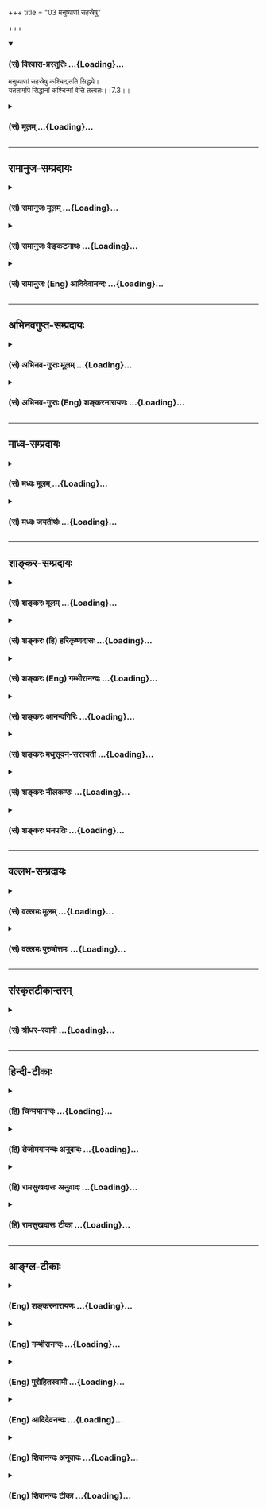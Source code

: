 +++
title = "03 मनुष्याणां सहस्रेषु"

+++
<div class="js_include" newlevelforh1="3" title="(सं) विश्वास-प्रस्तुतिः" unfilled url="/purANam_vaiShNavam/mahAbhAratam/06-bhIShma-parva/03-bhagavad-gItA-parva/saMskRtam/vishvAsa-prastutiH/07_jnAna-vijnAna-yogaH/03_manuShyANAM_sahas.md">
<details open><summary><h3>(सं) विश्वास-प्रस्तुतिः ...{Loading}...</h3></summary>

मनुष्याणां सहस्रेषु कश्चिद्यतति सिद्धये।  
यततामपि सिद्धानां कश्चिन्मां वेत्ति तत्त्वतः।।7.3।।
</details>
</div>
<div class="js_include collapsed" newlevelforh1="3" title="(सं) मूलम्" unfilled url="/purANam_vaiShNavam/mahAbhAratam/06-bhIShma-parva/03-bhagavad-gItA-parva/saMskRtam/mUlam/07_jnAna-vijnAna-yogaH/03_manuShyANAM_sahas.md">
<details><summary><h3>(सं) मूलम् ...{Loading}...</h3></summary>

मनुष्याणां सहस्रेषु कश्चिद्यतति सिद्धये।  
यततामपि सिद्धानां कश्चिन्मां वेत्ति तत्त्वतः।।7.3।।
</details>
</div>


_________________
## रामानुज-सम्प्रदायः
<div class="js_include collapsed" newlevelforh1="3" title="(सं) रामानुजः मूलम्" unfilled url="/purANam_vaiShNavam/mahAbhAratam/06-bhIShma-parva/03-bhagavad-gItA-parva/saMskRtam/rAmAnujaH/mUlam/07_jnAna-vijnAna-yogaH/03_manuShyANAM_sahas.md">
<details><summary><h3>(सं) रामानुजः मूलम् ...{Loading}...</h3></summary>

।।7.3।। मनुष्याः शास्त्राधिकारयोग्याः तेषां **सहस्रेषु कश्चिद्** एव
सिद्धिपर्यन्तं यतते। सिद्धिपर्यन्तं यतमानानां सहस्रेषु **कश्चिद्** एव
**मां** विदित्वा मत्तः सिद्धये यतते। मद्विदां सहस्रेषु **तत्त्वतो**
यथावत्स्थितं **मां वेत्ति** न कश्चिद् इति अभिप्रायः। स महात्मा सुदुर्लभः
(गीता 7।19)मां तु वेद न कश्चन (गीता 7।26) इति हि वक्ष्यते।

</details>
</div>
<div class="js_include collapsed" newlevelforh1="3" title="(सं) रामानुजः वेङ्कटनाथः" unfilled url="/purANam_vaiShNavam/mahAbhAratam/06-bhIShma-parva/03-bhagavad-gItA-parva/saMskRtam/rAmAnujaH/venkaTanAthaH/07_jnAna-vijnAna-yogaH/03_manuShyANAM_sahas.md">
<details><summary><h3>(सं) रामानुजः वेङ्कटनाथः ...{Loading}...</h3></summary>

  
  
।।7.3।। पुनरपि प्रकारान्तरेण प्रशंसा क्रियत इत्यभिप्रायेणाह
वक्ष्यमाणस्येति। मनुष्यशब्दोऽत्र न जातिविशेषाभिप्रायः
देवादीनामप्यधिकारस्य शारीरके समर्थितत्वात्। अतः
सिद्ध्यर्थयतनयोग्यमात्राभिप्राय इति दर्शयतिशास्त्राधिकारयोग्या इति।
सिद्ध्यर्थयतनमात्रं प्रायेण सर्वसाधारणम् अतःसिद्धये इत्यस्यकश्चित्
इत्युक्तविशेषान्वयायसिद्धिपर्यन्तमित्युक्तम्। मां वेत्ति इत्युक्तवेदनस्य
तदधीनसिद्धिपर्यन्तयतनार्थत्वंयततामपि सिद्धानाम्
इत्यनुवादेनाभिप्रेतमित्याहमां विदित्वा मत्तः सिद्धये यतत इति।
प्राप्यस्यैव प्रापकत्वादिकमिह तत्त्वम्। तत्त्वतः इति विशिष्टं वेदनं
सामान्यतोऽपि वेदनमात्रे सत्येव हि भवति अतोयततामपि सिद्धानां कश्चिन्मां
वेत्तिमद्विधेषु कश्चिन्मां तत्त्वतो वेत्ति इति वाक्यद्वयं
विवक्षितमित्यभिप्रायेणसिद्धिपर्यन्तं
यतमानानामित्यादिवाक्यभेदः। कश्चिन्मां वेत्ति इत्यत्र कश्चिदेव वेत्ति न
द्वाविति विवक्षा व्यासभीष्माद्यनेकदर्शनादयुक्ता। कश्चिद्वेत्त्येवेति
विवक्षा चात्र निरर्थका दौर्लभ्यवचनविरुद्धा च
अतोऽर्थस्वभावाद्वक्ष्यमाणसंवादाच्च फलितं दुर्लभत्वाभिप्रायं दर्शयति न
कश्चिदिति।  
  

</details>
</div>
<div class="js_include collapsed" newlevelforh1="3" title="(सं) रामानुजः (Eng) आदिदेवानन्दः" unfilled url="/purANam_vaiShNavam/mahAbhAratam/06-bhIShma-parva/03-bhagavad-gItA-parva/saMskRtam/rAmAnujaH/english/AdidevAnandaH/07_jnAna-vijnAna-yogaH/03_manuShyANAM_sahas.md">
<details><summary><h3>(सं) रामानुजः (Eng) आदिदेवानन्दः ...{Loading}...</h3></summary>

7.3 'Men', i.e., those who are alified for observing the ;nds of the
Sastras - among thousands of such men, only some one strives till the
attainment of perfection. Among thousands who strive till the attainment
of perfection, some one only, understanding Me, strives to attain
success through Me (i.e., through My grace). Among thousands of those
who might know Me, some one only knows Me in reality, as I am. In other
words, there is no one who is capable of knowing Me as I am, i.e., as
distinguished from all other entities, as implied in the expression
Vijnana. Sri Krsna will declare later on: 'It is very hard to find such
a great-souled person' (7.19), and 'But no one knows Me' (7.26).

</details>
</div>


_________________
## अभिनवगुप्त-सम्प्रदायः
<div class="js_include collapsed" newlevelforh1="3" title="(सं) अभिनव-गुप्तः मूलम्" unfilled url="/purANam_vaiShNavam/mahAbhAratam/06-bhIShma-parva/03-bhagavad-gItA-parva/saMskRtam/abhinava-guptaH/mUlam/07_jnAna-vijnAna-yogaH/03_manuShyANAM_sahas.md">
<details><summary><h3>(सं) अभिनव-गुप्तः मूलम् ...{Loading}...</h3></summary>

।।7.3।। मनुष्याणामिति। अस्य च वस्तुनः सर्वो न योग्यः इत्यनेन दुर्लभत्वात्
यत्नसेव्यतामाह+++(N यत्नः सेव्यतामित्याह)+++।

</details>
</div>
<div class="js_include collapsed" newlevelforh1="3" title="(सं) अभिनव-गुप्तः (Eng) शङ्करनारायणः" unfilled url="/purANam_vaiShNavam/mahAbhAratam/06-bhIShma-parva/03-bhagavad-gItA-parva/saMskRtam/abhinava-guptaH/english/shankaranArAyaNaH/07_jnAna-vijnAna-yogaH/03_manuShyANAM_sahas.md">
<details><summary><h3>(सं) अभिनव-गुप्तः (Eng) शङ्करनारायणः ...{Loading}...</h3></summary>

7.3 Manusyanam etc. All \[persons\] are not fit for this subject. By
this statement, \[the Bhagavat\] has declared that, as the subject is
difficult to grasp, it is to be learnt with effort.

</details>
</div>


_________________
## माध्व-सम्प्रदायः
<div class="js_include collapsed" newlevelforh1="3" title="(सं) मध्वः मूलम्" unfilled url="/purANam_vaiShNavam/mahAbhAratam/06-bhIShma-parva/03-bhagavad-gItA-parva/saMskRtam/madhvaH/mUlam/07_jnAna-vijnAna-yogaH/03_manuShyANAM_sahas.md">
<details><summary><h3>(सं) मध्वः मूलम् ...{Loading}...</h3></summary>

।।7.3।। दौर्लभ्यं ज्ञानस्याह मनुष्याणामिति।

</details>
</div>
<div class="js_include collapsed" newlevelforh1="3" title="(सं) मध्वः जयतीर्थः" unfilled url="/purANam_vaiShNavam/mahAbhAratam/06-bhIShma-parva/03-bhagavad-gItA-parva/saMskRtam/madhvaH/jayatIrthaH/07_jnAna-vijnAna-yogaH/03_manuShyANAM_sahas.md">
<details><summary><h3>(सं) मध्वः जयतीर्थः ...{Loading}...</h3></summary>

।।7.3।। ननु ज्ञानादिवचनं प्रतिज्ञाय यत्किञ्चित्कथमुच्यते इत्यत आह
**दौर्लभ्यमि**ति। श्रोतुरादरजननार्थमिति शेषः। ज्ञानस्य दौर्लभ्ये
विज्ञानस्य तत्सुतराम्।

</details>
</div>


_________________
## शाङ्कर-सम्प्रदायः
<div class="js_include collapsed" newlevelforh1="3" title="(सं) शङ्करः मूलम्" unfilled url="/purANam_vaiShNavam/mahAbhAratam/06-bhIShma-parva/03-bhagavad-gItA-parva/saMskRtam/shankaraH/mUlam/07_jnAna-vijnAna-yogaH/03_manuShyANAM_sahas.md">
<details><summary><h3>(सं) शङ्करः मूलम् ...{Loading}...</h3></summary>

।।7.3।। **मनुष्याणां** मध्ये **सहस्रेषु** अनेकेषु **कश्चित् यतति**
प्रयत्नं करोति **सिद्धये** सिद्ध्यर्थम्। तेषां **यततामपि सिद्धानाम्**
सिद्धा एव हि ते ये मोक्षाय यतन्ते तेषां **कश्चित्** एव हि **मां वेत्ति
तत्त्वतः** यथावत्।। श्रोतारं प्ररोचनेन अभिमुखीकृत्याह

</details>
</div>
<div class="js_include collapsed" newlevelforh1="3" title="(सं) शङ्करः (हि) हरिकृष्णदासः" unfilled url="/purANam_vaiShNavam/mahAbhAratam/06-bhIShma-parva/03-bhagavad-gItA-parva/saMskRtam/shankaraH/hindI/harikRShNadAsaH/07_jnAna-vijnAna-yogaH/03_manuShyANAM_sahas.md">
<details><summary><h3>(सं) शङ्करः (हि) हरिकृष्णदासः ...{Loading}...</h3></summary>

।।7.3।। यह ( दुलर्भ ) कैसे है सो कहते हैं हजारों मनुष्योंमें कोई एक ही (
मोक्षरूप ) सिद्धिके लिये प्रयत्न करता है और उन यत्न करनेवाले सिद्धोंमें
भी जो मोक्षके लिये यत्न करते हैं वे ( एक तरहसे ) सिद्ध ही हैं उनमें भी
कोई एक ही मुझे तत्त्वसे यथार्थ जान पाता है।

</details>
</div>
<div class="js_include collapsed" newlevelforh1="3" title="(सं) शङ्करः (Eng) गम्भीरानन्दः" unfilled url="/purANam_vaiShNavam/mahAbhAratam/06-bhIShma-parva/03-bhagavad-gItA-parva/saMskRtam/shankaraH/english/gambhIrAnandaH/07_jnAna-vijnAna-yogaH/03_manuShyANAM_sahas.md">
<details><summary><h3>(सं) शङ्करः (Eng) गम्भीरानन्दः ...{Loading}...</h3></summary>

7.3 Sahasresu manusyanam, among thousands, among a multitude of men;
kascit, a rare one; yatati, endeavours; siddhaye, for perfection. \[For
perfection: for the rise of Knowledge through the purification of the
mind.\] Siddhanam api, even of the perfected one; yatatam, who are
diligent-they (those diligent ones themselves) being (considered to be)
verily perfect because they are striving for Liberation; of them-;
kascit, one perchance, indeed; vetti, knows; mam, Me; tattvatah, in
truth. Having drawn the attention of the hearer by arousing interest,
the Lord says:

</details>
</div>
<div class="js_include collapsed" newlevelforh1="3" title="(सं) शङ्करः आनन्दगिरिः" unfilled url="/purANam_vaiShNavam/mahAbhAratam/06-bhIShma-parva/03-bhagavad-gItA-parva/saMskRtam/shankaraH/AnandagiriH/07_jnAna-vijnAna-yogaH/03_manuShyANAM_sahas.md">
<details><summary><h3>(सं) शङ्करः आनन्दगिरिः ...{Loading}...</h3></summary>

।।7.3।। ज्ञानस्य दुर्लभत्वं प्रश्नपूर्वकं प्रकटयति **कथमित्यादिना।**
सहस्रशब्दस्य बहुवाचकत्वमुपेत्य व्याकरोति **अनेकेष्विति।** सिद्धये
सत्त्वशुद्धिद्वारा ज्ञानोत्पत्त्यर्थमित्यर्थः। सिद्ध्यर्थं यतमानानां कथं
सिद्धत्वमित्याशङ्क्याह **सिद्धा एवेति।** सर्वेषामेव तेषां
ज्ञानोदयात्तस्य सुलभत्वमित्याशङ्क्याह **तेषामिति।**

</details>
</div>
<div class="js_include collapsed" newlevelforh1="3" title="(सं) शङ्करः मधुसूदन-सरस्वती" unfilled url="/purANam_vaiShNavam/mahAbhAratam/06-bhIShma-parva/03-bhagavad-gItA-parva/saMskRtam/shankaraH/madhusUdana-sarasvatI/07_jnAna-vijnAna-yogaH/03_manuShyANAM_sahas.md">
<details><summary><h3>(सं) शङ्करः मधुसूदन-सरस्वती ...{Loading}...</h3></summary>

।।7.3।। अतिदुर्लभं चैतन्मदनुग्रहमन्तरेण महाफलं ज्ञानम् यतः मनुष्याणां
शास्त्रीयज्ञानकर्मयोग्यानां सहस्रेषु मध्ये
कश्चिदेकोऽनेकजन्मकृतसुकृतसमासादितनित्यानित्यवस्तुविवेकः सन् यतति यतते
सिद्धये सत्त्वशुद्धिद्वारा ज्ञानोत्पत्तये। यततां यतमानानां ज्ञानाय
सिद्धानां प्रागर्जितसुकृतानां साधकानामपि मध्ये कश्चिदेकः
श्रवणमनननिदिध्यासनपरिपाकान्ते मामीश्वरं वेत्ति साक्षात्करोति तत्त्वतः
प्रत्यगभेदेन तत्त्वमसीत्यादिगुरूपदिष्टमहावाक्येभ्यः। अनेकेषु
मनुष्येष्वात्मज्ञानसाधनानुष्ठायी परमदुर्लभः। साधनानुष्ठायिष्वपि मध्ये
फलभागी परमदुर्लभ इति किं वक्तव्यमस्य ज्ञानस्य माहात्म्यमित्यभिप्रायः।

</details>
</div>
<div class="js_include collapsed" newlevelforh1="3" title="(सं) शङ्करः नीलकण्ठः" unfilled url="/purANam_vaiShNavam/mahAbhAratam/06-bhIShma-parva/03-bhagavad-gItA-parva/saMskRtam/shankaraH/nIlakaNThaH/07_jnAna-vijnAna-yogaH/03_manuShyANAM_sahas.md">
<details><summary><h3>(सं) शङ्करः नीलकण्ठः ...{Loading}...</h3></summary>

।।7.3।। एतदेव ज्ञानं दौर्लभ्यप्रदर्शनेन स्तौति **मनुष्याणामिति।** यततां
यतमानानाम्।

</details>
</div>
<div class="js_include collapsed" newlevelforh1="3" title="(सं) शङ्करः धनपतिः" unfilled url="/purANam_vaiShNavam/mahAbhAratam/06-bhIShma-parva/03-bhagavad-gItA-parva/saMskRtam/shankaraH/dhanapatiH/07_jnAna-vijnAna-yogaH/03_manuShyANAM_sahas.md">
<details><summary><h3>(सं) शङ्करः धनपतिः ...{Loading}...</h3></summary>

।।7.3।। अतो मद्विषयं तत्त्वज्ञानं सार्वज्ञ्यसंपादकत्वादतिदुर्लभमित्याह
मनुष्याणामिति। मनुष्याणामनेकयोनिषु पुण्यवशाल्लब्धदेहानां सहस्त्रेषु
असंख्यातेषुशतं सहस्त्रं लक्षं च सर्वमक्षय्यवाचकम् इत्युक्तेः।
अक्षय्यमित्यस्यासंख्यातमित्यर्थः।
कश्चिदनेकजन्मार्जितपुण्यपुञ्जवशाल्लब्धविवेकादिसाधनो यतते यत्नं
श्रवणादिरुपं करोति। यततामपि यतमानानामपि सिद्धानां मुमुक्षणाम्।
साधकत्वेऽपि सिद्धत्वकथनं तेषामुत्कर्षद्योतनार्थम्। अपरे तु सिद्धये
आत्मज्ञानाय यतते। यततामपि सहस्त्रेषु कश्चिदेव प्रकृष्टपुण्यवशादात्मानं
वेत्ति तादृशानामप्यात्मज्ञानसिद्धानां सहस्त्रेषु कश्चिदेव मां परमात्मानं
मत्प्रसादेन तत्त्वतो वेत्तीति वर्णयन्ति। अस्मिन्पक्षे
मुख्यसिद्धशब्दार्थालाभस्त्वस्त्येवात्मपदाध्याहारस्य कश्चिदत्यस्य
वेत्तीत्यस्य चावृत्तेरध्याहारस्य वा क्लेशोऽतिरिच्यते इत्ययं
षक्षश्चिन्त्यः। तेषां मध्ये कश्चितेव मां परमेश्वरं तत्त्वतो
यथावतस्वाभिन्नत्वेन वेत्ति जानाति।

</details>
</div>


_________________
## वल्लभ-सम्प्रदायः
<div class="js_include collapsed" newlevelforh1="3" title="(सं) वल्लभः मूलम्" unfilled url="/purANam_vaiShNavam/mahAbhAratam/06-bhIShma-parva/03-bhagavad-gItA-parva/saMskRtam/vallabhaH/mUlam/07_jnAna-vijnAna-yogaH/03_manuShyANAM_sahas.md">
<details><summary><h3>(सं) वल्लभः मूलम् ...{Loading}...</h3></summary>

।।7.3।। यतः मनुष्याणामिति। आत्मतत्त्वज्ञानाय कश्चिद्यतति। तादृशानामपि
मध्ये मां भगवन्तं परमात्मानं सर्वधर्माश्रयमीश्वरं तत्त्वतः
निरतिशयमहिमत्वतः कश्चिदेव व्यासवामदेवशुकादिर्वेत्ति न सर्वः।
अतस्तन्मदीयं ज्ञानं ते वक्ष्यामीत्यर्थः।

</details>
</div>
<div class="js_include collapsed" newlevelforh1="3" title="(सं) वल्लभः पुरुषोत्तमः" unfilled url="/purANam_vaiShNavam/mahAbhAratam/06-bhIShma-parva/03-bhagavad-gItA-parva/saMskRtam/vallabhaH/puruShottamaH/07_jnAna-vijnAna-yogaH/03_manuShyANAM_sahas.md">
<details><summary><h3>(सं) वल्लभः पुरुषोत्तमः ...{Loading}...</h3></summary>

  
  
।।7.3।। ज्ञातव्यं कुतो नावशिष्यते इत्यत आह मनुष्याणामिति। पूर्वं तु
भगवत्सन्निधानान्निस्सृतानां जीवानां मध्ये मनुष्यत्वं प्राप्तानामेव
भजनाधिकारस्तत्प्राप्तिश्च दास्यदानानुग्रहैकसाध्या तत्प्राप्त्यनन्तरं च
भावार्थं समर्पितस्य देहस्य तदाप्त्यर्थं लीलया प्राकट्यमतिदुर्लभं तत्रापि
भावसेवया प्रीतेन भगवदुक्तस्वस्वरूपज्ञानमतिदुर्लभम्।
एतत्सर्वसिद्धिर्यज्ज्ञानेन भवति तज्ज्ञाने न किञ्चिदवशिष्यते तदाह
मनुष्याणां सहस्रेषु भजनौपयिकप्राप्तदेहानां सहस्रेषु असङ्ख्यातेषु कश्चित्
दुर्लभो मदनुग्रहैकरूपः सिद्धये मत्सिद्धिस्वरूपनिमित्तं
यासिद्धिर्द्वितीयस्कन्धे अ.1 उक्ता तदर्थं यतति यत्नवान् भवति। यततामपि
यत्नं कुर्वतामपि सिद्धानां मध्ये कश्चित्
स्वरमणेच्छादिभावरहितस्तत्स्वरूपात्मकधामरममाणं मां
तत्त्वतस्तदनुग्रहैकलभ्यत्वेन वेत्ति जानाति। यत एतज्ज्ञानमतिदुर्लभम्।
यज्ज्ञानान्तरं न किञ्चिदवशिष्यते तन्मया त्वदर्थमुच्यत इति भावः।  
  

</details>
</div>


_________________
## संस्कृतटीकान्तरम्
<div class="js_include collapsed" newlevelforh1="3" title="(सं) श्रीधर-स्वामी" unfilled url="/purANam_vaiShNavam/mahAbhAratam/06-bhIShma-parva/03-bhagavad-gItA-parva/saMskRtam/shrIdhara-svAmI/07_jnAna-vijnAna-yogaH/03_manuShyANAM_sahas.md">
<details><summary><h3>(सं) श्रीधर-स्वामी ...{Loading}...</h3></summary>

।।7.3।। मद्भक्तिं विना तु मज्ज्ञानं दुर्लभमित्याह **मनुष्याणामिति।**
असंख्यातानां जीवानां मध्ये मनुष्यव्यतिरिक्तानां श्रेयसि प्रवृत्तिरेव
नास्ति मनुष्याणां तु सहस्रेषु मध्ये कश्चिदेव प्रकृष्टपुण्यवशात्सिद्धये
आत्मज्ञानाय प्रयतते प्रयत्नं कुर्वतामपि सहस्रेषु कश्चिदेव
प्रकृष्टपुण्यवशादात्मानं वेत्ति तादृशानां चात्मज्ञानसिद्धानां सहस्रेषु
कश्चिदेव मां परमात्मानं मत्प्रसादेन तत्त्वतो वेत्ति तदेवमतिदुर्लभमपि
मज्ज्ञानं तुभ्यमहं वक्ष्यामीत्यर्थः।

</details>
</div>


_________________
## हिन्दी-टीकाः
<div class="js_include collapsed" newlevelforh1="3" title="(हि) चिन्मयानन्दः" unfilled url="/purANam_vaiShNavam/mahAbhAratam/06-bhIShma-parva/03-bhagavad-gItA-parva/hindI/chinmayAnandaH/07_jnAna-vijnAna-yogaH/03_manuShyANAM_sahas.md">
<details><summary><h3>(हि) चिन्मयानन्दः ...{Loading}...</h3></summary>

।।7.3।। भारतीय आध्यात्मिक साहित्य में भिन्नभिन्न आचार्यों ने विभिन्न
प्रकार से बारम्बार इस विचार को दोहराया है कि आत्मज्ञान तथा उसका अपरोक्ष
अनुभव प्राप्त करने वाले साधक विरले ही होते हैं। इसके पूर्व भी हमें यह
बताया गया था कि वेदान्त के सिद्धांतों को भी एक आश्चर्य के समान सुना तथा
समझा जाता है। उपनिषदों में भी इसीतथ्य का ऋषियों ने वर्णन किया है। यहाँ
भगवान् श्रीकृष्ण के अनुसार आत्मज्ञान की प्राप्ति का उत्तरदायितत्व साधक
पर ही निर्भर है। यदि कोई साधक इस अनुभव को प्राप्त नहीं कर पाता है तो
उसका एकमात्र कारण आवश्यक पुरुषार्थ का अभाव है। वेदान्त अध्यात्म विषयक
विज्ञान होने के कारण हमारे लिए अपने अवगुणों का ज्ञानमात्र पर्याप्त नहीं
है वरन् उसकी निवृत्ति के लिए और आत्मबल की वृद्धि के लिए आवश्यक है कि हम
वेदान्त ज्ञान को अपने जीवन में उतारने का भी सदैव प्रयत्न करें। यह एक
सर्वविदित तथ्य है कि किसी विरले पुरुष में ही आत्मोन्नति की तीव्र अभिलाषा
होती है जिसके लिए वह अपना सर्वस्व अर्पण करने को तत्पर रहता है। सहस्रों
मनुष्यों में से जो लोग वेदान्त का श्रवण करते हैं तथा सम्भवत बौद्धिक स्तर
पर तत्प्रतिपादित समस्त सिद्धांतों को समझते भी हैं उनमें भी कोईकोई पुरुष
ऐसे ही होते हैं जो आध्यात्मिक जीवन पद्धति को पूर्णतया अपनाते हैं ऐसे
प्रयत्नशील साधकों में से कोई एक साधक मुझे तत्त्व से जानता है। इसके अनेक
कारण हैं। जब शिष्य उत्साहपूर्वक एकाग्रचित्त होकर सद्गुरु के उपदेश का
श्रवण करता है तब वह स्वयं किसी सीमा तक ऊँचा उठ भी सकता है। परन्तु हो
सकता है कि सत्य के द्वार तक पहुँचकर भी वह किसी सूक्ष्म एवं अज्ञात
अभिलाषा अथवा अनजाने गर्व के कारण अपनी प्रगति के मार्ग को अवरुद्ध कर ले
और इस प्रकार सत्य के दर्शन से वंचित ही रह जाय। इस दृष्टि से ईसामसीह की
यह घोषणा अर्थपूर्ण है कि एक धनवान् व्यक्ति के स्वर्ग द्वार में प्रवेख
करने की अपेक्षा एक ऊँट सुई के छिद्र से सरलता से प्रवेश करके बाहर निकल
सकता है। यहाँ धन शब्द से अभिप्राय मन में संचित वासनाओं से है न कि लौकिक
सम्पत्ति से। जब तक मन पूर्णत्ाया वासनारहित होकर शुद्ध नहीं हो जाता तब तक
वह सत्य के आनन्द का अनुभव नहीं कर सकता है। भगवान् श्रीकृष्ण की दृष्टि को
ध्यान में रखकर इस श्लोक पर विचार करने से उसका अर्थ यह प्रतीत होता है कि
विरले लोग ही वेदान्त का श्रवण करके उसके सिद्धांत को यथार्थ रूप में समझ
पाते हैं। उनमें भी ऐसे साधकों की संख्या बहुत कम ही होती है जिनमें सत्य
एवं शुद्धि का जीवन जीने के लिए लक्ष्य का आवश्यक ज्ञान मन की दृढ़ता
शारीरिक सहनशक्ति तथा प्रयत्न की सम्पन्नता हो। अर्जुन तथा गीता के
जिज्ञासु लोग ऐसे ही विरले पुरुष हैं जो आत्मज्ञान के अधिकारी हैं। उन्हें
भगवान् श्रीकृष्ण विज्ञान के सहित ज्ञान के उपदेश का वचन देते हैं जिससे
आत्मा का साक्षात् अनुभव हो सकता है। इस प्रकार श्रोता में इस ज्ञान के
प्रति रुचि उत्पन्न कराकर भगवान् आगे कहते हैं

</details>
</div>
<div class="js_include collapsed" newlevelforh1="3" title="(हि) तेजोमयानन्दः अनुवादः" unfilled url="/purANam_vaiShNavam/mahAbhAratam/06-bhIShma-parva/03-bhagavad-gItA-parva/hindI/tejomayAnandaH/anuvAdaH/07_jnAna-vijnAna-yogaH/03_manuShyANAM_sahas.md">
<details><summary><h3>(हि) तेजोमयानन्दः अनुवादः ...{Loading}...</h3></summary>

।।7.3।। सहस्रों मनुष्यों में कोई ही मनुष्य पूर्णत्व की सिद्धि के लिए
प्रयत्न करता है और उन प्रयत्नशील साधकों में भी कोई ही पुरुष मुझे तत्त्व
से जानता है।।  
  

</details>
</div>
<div class="js_include collapsed" newlevelforh1="3" title="(हि) रामसुखदासः अनुवादः" unfilled url="/purANam_vaiShNavam/mahAbhAratam/06-bhIShma-parva/03-bhagavad-gItA-parva/hindI/rAmasukhadAsaH/anuvAdaH/07_jnAna-vijnAna-yogaH/03_manuShyANAM_sahas.md">
<details><summary><h3>(हि) रामसुखदासः अनुवादः ...{Loading}...</h3></summary>

।।7.3।। हजारों मनुष्योंमें कोई एक वास्तविक सिद्धिके लिये यत्न करता है और
उन यत्न करनेवाले सिद्धोंमें कोई एक ही मुझे तत्त्वसे जानता है।

</details>
</div>
<div class="js_include collapsed" newlevelforh1="3" title="(हि) रामसुखदासः टीका" unfilled url="/purANam_vaiShNavam/mahAbhAratam/06-bhIShma-parva/03-bhagavad-gItA-parva/hindI/rAmasukhadAsaH/TIkA/07_jnAna-vijnAna-yogaH/03_manuShyANAM_sahas.md">
<details><summary><h3>(हि) रामसुखदासः टीका ...{Loading}...</h3></summary>

।।7.3।।***व्याख्या--*'मनुष्याणां सहस्रेषु कश्चिद्यतति
सिद्धये'--**(टिप्पणी प₀ 395.1) 'हजारों मनुष्योंमें' कोई एक ही मेरी
प्राप्तिके लिये यत्न करता है। तात्पर्य है कि जिनमें मनुष्यपना है अर्थात्
जिनमें पशुओंकी तरह खाना-पीना और ऐश-आराम करना नहीं है, वे ही वास्तवमें
मनुष्य हैं। उन मनुष्योंमें भी जो नीति और धर्मपर चलनेवाले हैं, ऐसे मनुष्य
हजारों हैं। उन हजारों मनुष्योंमें भी कोई एक ही सिद्धिके लिये **(टिप्पणी
प₀ 395.2)** यत्न करता है अर्थात् जिससे बढ़कर कोई लाभ नहीं, जिसमें दुःखका
लेश भी नहीं और आनन्दकी किञ्चिन्मात्र भी कमी नहीं, कमीकी सम्भावना ही
नहीं--ऐसे स्वतःसिद्ध नित्यतत्त्वकी प्राप्तिके लिये यत्न करता है। जो
परलोकमें स्वर्ग आदिकी प्राप्ति नहीं चाहता और इस लोकमें धन, मान, भोग,
कीर्ति आदि नहीं चाहता अर्थात् जो उत्पत्ति-विनाशशील वस्तुओंमें नहीं अटकता
और भोगे हुए भोगोंके तथा मान-बड़ाई, आदर-सत्कार आदिके संस्कार रहनेसे उन
विषयोंका सङ्ग होनेपर, उन विषयोंमें रुचि होते रहनेपर भी जो अपनी मान्यता,
उद्देश्य, विचार, सिद्धान्त आदिसे विचलित नहीं होता--ऐसा कोई एक पुरुष ही
सिद्धिके लिये यत्न करता है। इससे सिद्ध होता है कि परमात्मप्राप्तिरूप
सिद्धिके लिये यत्न करनेवाले अर्थात् दृढ़तासे उधर लगनेवाले बहुत कम मनुष्य
होते हैं। परमात्मप्राप्तिकी तरफ न लगनेमें कारण है--भोग और संग्रहमें लगना।
सांसारिक भोग-पदार्थोंमें केवल आरम्भमें ही सुख दीखता है। मनुष्य प्रायः
तत्काल सुख देनेवाले साधनोंमें ही लगते हैं। उनका परिणाम क्या होगा--इसपर
वे विचार करते ही नहीं। अगर वे भोग और ऐश्वर्यके परिणामपर विचार करने लग
जायँ कि 'भोग और संग्रहके अन्तमें कुछ नहीं मिलेगा, रीते रह जायँगे और उनकी
प्राप्तिके लिये किये हुए पाप-कर्मोंके फलस्वरूप चौरासी लाख योनियों तथा
नरकोंके रूपमें दुःख-ही-दुख मिलेगा', तो वे परमात्माके साधनमें लग जायँगे।
दूसरा कारण यह है कि प्रायः लोग सांसारिक भोगोंमें ही लगे रहते हैं।
उनमेंसे कुछ लोग संसारके भोगोंसे ऊँचे उठते भी हैं तो वे परलोकके स्वर्ग
आदि भोग-भूमियोंकी प्राप्तिमें लग जाते हैं। परन्तु अपना कल्याण हो जाय,
परमात्माकी प्राप्ति हो जाय--ऐसा दृढ़तासे विचार करके परमात्माकी तरफ
लगनेवाले लोग बहुत कम होते हैं। इतिहासमें भी देखते हैं तो सकामभावसे
तपस्या आदि साधन करनेवालोंके ही चरित्र विशेष आते हैं। कल्याणके लिये
तत्परतासे साधन करनेवालोंके चरित्र बहुत ही कम आते हैं। वास्तवमें
परमात्मतत्त्वकी प्राप्ति कठिन या दुर्लभ नहीं है, प्रत्युत इधर सच्ची
लगनसे तत्परतापूर्वक लगनेवाले बहुत कम हैं। इधर दृढ़तासे न लगनेमें
संयोगजन्य सुखकी तरफ आकृष्ट होना और परमात्मतत्त्वकी प्राप्तिके लिये
भविष्यकी आशा **(टिप्पणी प₀ 395.3)** रखना ही खास कारण है।  
  
**'यततामपि सिद्धानाम्' (टिप्पणी प₀ 395.4)--**यहाँ 'सिद्ध' शब्दसे उनको
लेना चाहिये, जिनका अन्तःकरण शुद्ध हो गया है और जो केवल एक भगवान्में ही
लग गये हैं। उन्हींको गीतामें 'महात्मा' कहा गया है। यद्यपि 'सब कुछ
परमात्मा ही है' ऐसा जाननेवाले तत्त्वज्ञ पुरुषको भी (7। 19में) महात्मा
कहा गया है, तथापि यहाँ तो वे ही महात्मा साधक लेने चाहिये, जो आसुरी
सम्पत्तिसे रहित होकर केवल दैवी सम्पत्तिका आश्रय लेकर अनन्यभावसे भगवान्का
भजन करते हैं (गीता 9। 13)। इसका कारण यह है कि वे यत्न करते
हैं--**'यतताम्। '**इसलिये यहाँ (7। 19 में वर्णित) तत्त्वज्ञ महात्माको
नहीं लेना चाहिये। यहाँ **'यतताम्'**पदका तात्पर्य मात्र बाह्य चेष्टाओंसे
नहीं है। इसका तात्पर्य है--भीतरमें केवल परमात्मप्राप्तिकी उत्कट उत्कण्ठा
लगना, स्वाभाविक ही लगन होना और स्वाभाविक ही आदरपूर्वक उन परमात्माका
चिन्तन होना।  
  
**'कश्चिन्मां वेत्ति तत्त्वतः'--**ऐसे यत्न करनेवालोंमें कोई एक ही मेरेको
तत्त्वसे जानता है। यहाँ 'कोई एक ही जानता है' ऐसा कहनेका यह बिलकुल
तात्पर्य नहीं है कि यत्न करनेवाले सब नहीं जानेंगे, प्रत्युत यहाँ इसका
तात्पर्य है कि प्रयत्नशील साधकोंमें वर्तमान समयमें कोई एक ही तत्त्वको
जाननेवाला मिलता है। कारण कि कोई एक ही उस तत्त्वको जानता है और वैसे ही
दूसरा कोई एक ही उस तत्त्वका विवेचन करता है--**'आश्चर्यवत्पश्यति
कश्चिदेनमाश्चर्यवद्वदति तथैव चान्यः'**(गीता 2। 29)। यहाँ **'तथैव
चान्यः'**(वैसे ही दूसरा कोई) कहनेका तात्पर्य न जाननेवाला नहीं है;
क्योंकि जो नहीं जानता है, वह क्या कहेगा और कैसे कहेगा; अतः 'दूसरा कोई'
कहनेका तात्पर्य है कि जाननेवालोंमेंसे कोई एक उसका विवेचन करनेवाला होता
है। दूसरे जितने भी जानकार हैं, वे स्वयं तो जानते हैं, पर विवेचन करनेमें,
दूसरोंको समझानेमें वे सब-के-सब समर्थ नहीं होते। प्रायः लोग इस (तीसरे)
श्लोकको तत्त्वकी कठिनता बतानेवाला मानते हैं। परन्तु वास्तवमें यह श्लोक
तत्त्वकी कठिनताके विषयमें नहीं है; क्योंकि परमात्म-तत्त्वकी प्राप्ति
कठिन नहीं है, प्रत्युत तत्त्वप्राप्तिकी उत्कट अभिलाषा होना और अभिलाषाकी
पूर्तिके लिये तत्त्वज्ञ जीवन्मुक्त महापुरुषोंका मिलना दुर्लभ है, कठिन
है। यहाँ भगवान् अर्जुनसे कहते हैं कि 'मैं कहूँगा और तू जानेगा,' तो
अर्जुन-जैसा अपने श्रेयका प्रश्न करनेवाला और भगवान-जैसा सर्वज्ञ कहनेका
मिलना दुर्लभ है। वास्तवमें देखा जाय तो केवल उत्कट अभिलाषा होना ही दुर्लभ
है। कारण कि अभिलाषा होनेपर उसको जाननेकी जिम्मेवारी भगवान्पर आ जाती
है। यहाँ **तत्त्वतः** कहनेका तात्पर्य है कि वह मेरे सगुण-निर्गुण,
साकार-निराकार, शिव, शक्ति, गणेश, सूर्य, विष्णु आदि रूपोंमें प्रकट
होनेवाले और समय-समयपर तरह-तरहके अवतार लेनेवाले मुझको तत्त्वसे जान लेता
है अर्थात् उसके जाननेमें किञ्चिन्मात्र भी सन्देह नहीं रहता और उसके
अनुभवमें एक परमात्मतत्त्वके सिवाय संसारकी किञ्चिन्मात्र भी सत्ता नहीं
रहती।  
  
***सम्बन्ध--***दूसरे श्लोकमें भगवान्ने ज्ञान-विज्ञान कहनेकी प्रतिज्ञा
की थी। उस प्रतिज्ञाके अनुसार अब भगवान् ज्ञान-विज्ञान कहनेका उपक्रम करते
हैं।

</details>
</div>


_________________
## आङ्ग्ल-टीकाः
<div class="js_include collapsed" newlevelforh1="3" title="(Eng) शङ्करनारायणः" unfilled url="/purANam_vaiShNavam/mahAbhAratam/06-bhIShma-parva/03-bhagavad-gItA-parva/english/shankaranArAyaNaH/07_jnAna-vijnAna-yogaH/03_manuShyANAM_sahas.md">
<details><summary><h3>(Eng) शङ्करनारायणः ...{Loading}...</h3></summary>

7.3. Among thousands of men, perchance, one makes effort for the
determined knowledge. Among those, having the determined knowledge-even
though they make effort-perchance one realises Me correctly.

</details>
</div>
<div class="js_include collapsed" newlevelforh1="3" title="(Eng) गम्भीरानन्दः" unfilled url="/purANam_vaiShNavam/mahAbhAratam/06-bhIShma-parva/03-bhagavad-gItA-parva/english/gambhIrAnandaH/07_jnAna-vijnAna-yogaH/03_manuShyANAM_sahas.md">
<details><summary><h3>(Eng) गम्भीरानन्दः ...{Loading}...</h3></summary>

7.3 Among thousands of men a rare one endeavours for perfection. Even of
the perfected ones who are diligent, one perchance knows Me in truth.

</details>
</div>
<div class="js_include collapsed" newlevelforh1="3" title="(Eng) पुरोहितस्वामी" unfilled url="/purANam_vaiShNavam/mahAbhAratam/06-bhIShma-parva/03-bhagavad-gItA-parva/english/purohitasvAmI/07_jnAna-vijnAna-yogaH/03_manuShyANAM_sahas.md">
<details><summary><h3>(Eng) पुरोहितस्वामी ...{Loading}...</h3></summary>

7.3 Among thousands of men scarcely one strives for perfection, and even
amongst those who gain occult powers, perchance but one knows me in
truth.

</details>
</div>
<div class="js_include collapsed" newlevelforh1="3" title="(Eng) आदिदेवनन्दः" unfilled url="/purANam_vaiShNavam/mahAbhAratam/06-bhIShma-parva/03-bhagavad-gItA-parva/english/AdidevanandaH/07_jnAna-vijnAna-yogaH/03_manuShyANAM_sahas.md">
<details><summary><h3>(Eng) आदिदेवनन्दः ...{Loading}...</h3></summary>

7.3 Among thousands of men, some one strives for perfection; even among
those who strive for perfection, some one only knows Me; and among those
who know Me, some one only knows Me in reality.

</details>
</div>
<div class="js_include collapsed" newlevelforh1="3" title="(Eng) शिवानन्दः अनुवादः" unfilled url="/purANam_vaiShNavam/mahAbhAratam/06-bhIShma-parva/03-bhagavad-gItA-parva/english/shivAnandaH/anuvAdaH/07_jnAna-vijnAna-yogaH/03_manuShyANAM_sahas.md">
<details><summary><h3>(Eng) शिवानन्दः अनुवादः ...{Loading}...</h3></summary>

7.3 Among thousands of men, one perchance strives for perfection; even
among those successful strivers, only one perchance knows Me in essence.

</details>
</div>
<div class="js_include collapsed" newlevelforh1="3" title="(Eng) शिवानन्दः टीका" unfilled url="/purANam_vaiShNavam/mahAbhAratam/06-bhIShma-parva/03-bhagavad-gItA-parva/english/shivAnandaH/TIkA/07_jnAna-vijnAna-yogaH/03_manuShyANAM_sahas.md">
<details><summary><h3>(Eng) शिवानन्दः टीका ...{Loading}...</h3></summary>

7.3 मनुष्याणाम् of men; सहस्रेषु among thousands; कश्चित् some one; यतति
strives; सिद्धये for perfection; यतताम् of the striving ones; अपि even;
सिद्धानाम् of the successful ones; कश्चित् some one; माम् Me; वेत्ति
knows; तत्त्वतः in essence.Commentary Mark how difficult it is to attain
to the knowledge of the Self or to how Brahman in essence. Siddhanam
literally means those who have attained to perfection (the perfected
ones) but here it means only those who strive to attain perfection.Those
who purchase diamonds; rubies or pearls are few. Those who study the
postgraduate course are few. Even so those who attempt for
Selfrealisation and who actually know the Truth in essence are few only.
The liberated ones (Jivanmuktas) are rare. Real Sadhakas are also rare.
The,knowledge of the Self bestows incalculable fruits on man; viz.;
immortality; eternal bliss; perennial joy and everlasting peace. It is
very difficult to attain to this knowledge of the Self. But a good and
earnest spiritual aspirant (Sadhaka) who is endowed with a strong
determination and iron resolve; and who is eipped with the four means to
salvation can easily obtain the knowledge of the Self.

</details>
</div>
